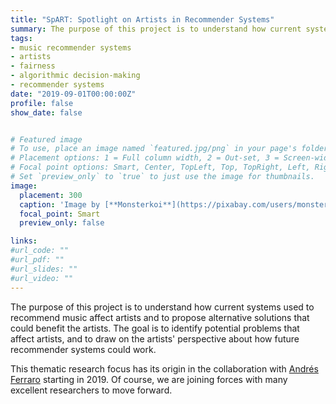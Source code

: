```yaml
---
title: "SpART: Spotlight on Artists in Recommender Systems"
summary: The purpose of this project is to understand how current systems used to recommend music affect artists and to propose alternative solutions that could benefit the artists. The goal is to identify potential problems that affect artists, and to draw on the artists' perspective about how future recommender systems could work. 
tags:
- music recommender systems
- artists
- fairness
- algorithmic decision-making
- recommender systems
date: "2019-09-01T00:00:00Z"
profile: false
show_date: false


# Featured image
# To use, place an image named `featured.jpg/png` in your page's folder.
# Placement options: 1 = Full column width, 2 = Out-set, 3 = Screen-width
# Focal point options: Smart, Center, TopLeft, Top, TopRight, Left, Right, BottomLeft, Bottom, BottomRight
# Set `preview_only` to `true` to just use the image for thumbnails.
image:
  placement: 300
  caption: 'Image by [**Monsterkoi**](https://pixabay.com/users/monsterkoi-65294/?utm_source=link-attribution&amp;utm_medium=referral&amp;utm_campaign=image&amp;utm_content=3363160) from [**Pixabay**](https://pixabay.com/?utm_source=link-attribution&amp;utm_medium=referral&amp;utm_campaign=image&amp;utm_content=3363160).'
  focal_point: Smart
  preview_only: false

links:
#url_code: ""
#url_pdf: ""
#url_slides: ""
#url_video: ""
---
```


The purpose of this project is to understand how current systems used to recommend music affect artists and to propose alternative solutions that could benefit the artists. The goal is to identify potential problems that affect artists, and to draw on the artists' perspective about how future recommender systems could work. 

This thematic research focus has its origin in the collaboration with [Andrés Ferraro](https://scholar.google.com/citations?user=WQglBowAAAAJ&hl=en) starting in 2019. Of course, we are joining forces with many excellent researchers to move forward.